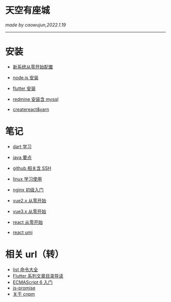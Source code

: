 # 天空有座城

_made by caowujun,2022.1.19_

---

# 安装

- [新系统从零开始配置](zero.md)

- [node.js 安装](nodejs.md)

- [flutter 安装](flutter.md)

- [redmine 安装含 mysql](redmine-mysql.md)

- [createreact&yarn](react-yarn.md)

# 笔记

<!-- - [ES6](es6.md) -->

- [dart 学习](dart.md)

- [java 要点](java.md)

- [github 相关含 SSH](github-ssh.md)

- [linux 学习使用](linux.md)

- [nginx 初级入门](nginx.md)

- [vue2.x 从零开始](vue2.md)

- [vue3.x 从零开始](vue3.md)

- [react 从零开始](react.md)

- [react umi](umi.md)

# 相关 url（转）

- [list 命令大全](https://www.cnblogs.com/it-tsz/p/12509575.html)
- [Flutter 系列文章目录导读](https://blog.csdn.net/yuzhiqiang666/article/details/94364411)
- [ECMAScript 6 入门](https://es6.ruanyifeng.com/#docs/object)
- [js-promise](https://developer.mozilla.org/zh-CN/docs/Web/JavaScript/Guide/Using_promises)
- [关于 cnpm](https://github.com/cnpm/cnpm)
